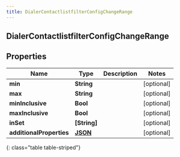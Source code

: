 ```yaml
---
title: DialerContactlistfilterConfigChangeRange
---
```

## DialerContactlistfilterConfigChangeRange

## Properties

|Name | Type | Description | Notes|
|------------ | ------------- | ------------- | -------------|
| **min** | **String** |  | [optional] |
| **max** | **String** |  | [optional] |
| **minInclusive** | **Bool** |  | [optional] |
| **maxInclusive** | **Bool** |  | [optional] |
| **inSet** | **[String]** |  | [optional] |
| **additionalProperties** | [**JSON**](JSON.html) |  | [optional] |
{: class="table table-striped"}


